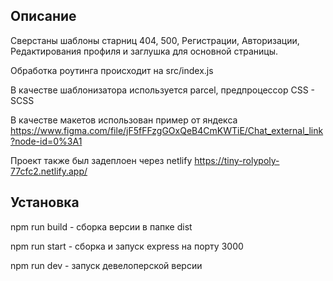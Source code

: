
## Описание

Сверстаны шаблоны старниц 404, 500, Регистрации, Авторизации, Редактирования профиля и заглушка для основной страницы.

Обработка роутинга происходит на src/index.js

В качестве шаблонизатора используется parcel, предпроцессор CSS - SCSS

В качестве макетов использован пример от яндекса
https://www.figma.com/file/jF5fFFzgGOxQeB4CmKWTiE/Chat_external_link?node-id=0%3A1

Проект также был задеплоен через netlify
https://tiny-rolypoly-77cfc2.netlify.app/

## Установка

npm run build - сборка версии в папке dist

npm run start - сборка и запуск express на порту 3000

npm run dev - запуск девелоперской версии


